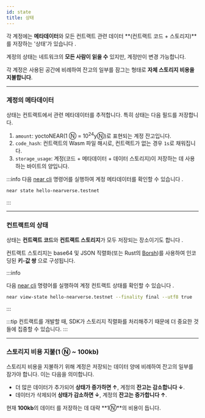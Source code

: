 ```yaml
---
id: state
title: 상태
---
```


각 계정에는 **메타데이터**와 모든 컨트랙트 관련 데이터 **(컨트랙트 코드 + 스토리지)**를 저장하는 '상태'가 있습니다 .

계정의 상태는 네트워크의 **모든 사람이 읽을 수** 있지만, 계정만이 변경 가능합니다.

각 계정은 사용된 공간에 비례하여 잔고의 일부를 잠그는 형태로 **자체 스토리지 비용을 지불합니다**.

---

### 계정의 메타데이터
상태는 컨트랙트에서 관련 메타데이터를 추적합니다. 특히 상태는 다음 필드를 저장합니다.

1. `amount`: yoctoNEAR(1 Ⓝ = 10<sup>24</sup>yⓃ)로 표현되는 계정 잔고입니다.
2. `code_hash`: 컨트랙트의 Wasm 파일 해시로, 컨트랙트가 없는 경우 `1s`로 채워집니다.
3. `storage_usage`: 계정(코드 + 메타데이터 + 데이터 스토리지)이 저장하는 데 사용하는 바이트의 양입니다.

:::info 다음 [near cli](../../../4.tools/cli.md) 명령어를 실행하여 계정 메타데이터를 확인할 수 있습니다 .

```bash
near state hello-nearverse.testnet
```
:::

---

### 컨트랙트의 상태
상태는 **컨트랙트 코드**와 **컨트랙트 스토리지**가 모두 저장되는 장소이기도 합니다 .

컨트랙트 스토리지는 base64 및 JSON 직렬화(또는 Rust의 [Borsh](https://borsh.io))를 사용하여 인코딩된 **키-값 쌍** 으로 구성됩니다.

:::info

다음 [near cli](../../../4.tools/cli.md) 명령어를 실행하여 계정 컨트랙트 상태를 확인할 수 있습니다 .

```bash
near view-state hello-nearverse.testnet --finality final --utf8 true
```

:::

:::tip
컨트랙트를 개발할 때, SDK가 스토리지 직렬화를 처리해주기 때문에 더 중요한 것들에 집중할 수 있습니다.
:::

---

### 스토리지 비용 지불(1 Ⓝ ~ 100kb)
스토리지 비용을 지불하기 위해 계정은 저장되는 데이터 양에 비례하여 잔고의 일부를 잠가야 합니다. 이는 다음을 의미합니다.
- 더 많은 데이터가 추가되어 **상태가 증가하면 ↑**, 계정의 **잔고는 감소합니다 ↓**.
- 데이터가 삭제되어 **상태가 감소하면 ↓**, 계정의 **잔고는 증가합니다 ↑**.

현재 **100kb**의 데이터 를 저장하는 데 대략 **1Ⓝ**의 비용이 듭니다.
